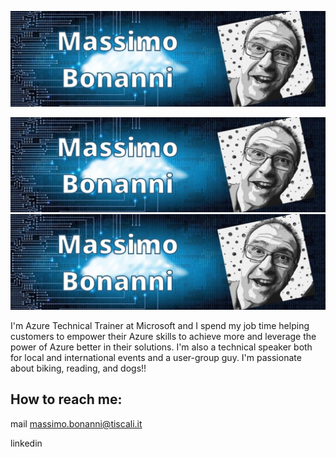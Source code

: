 ![](https://raw.githubusercontent.com/massimobonanni/massimobonanni/master/images/banner.jpg)

![](./images/banner.jpg)
<img src="./images/banner.jpg">

I'm Azure Technical Trainer at Microsoft and I spend my job time helping customers to empower their Azure skills to achieve more and leverage the power of Azure better in their solutions.
I'm also a technical speaker both for local and international events and a user-group guy.
I'm passionate about biking, reading, and dogs!!

## How to reach me:
mail massimo.bonanni@tiscali.it

linkedin 